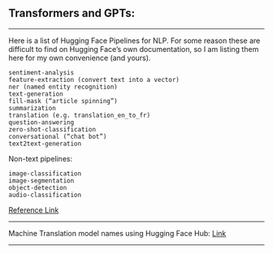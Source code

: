 ## Transformers and GPTs:

<hr>

Here is a list of Hugging Face Pipelines for NLP. For some reason these are difficult to find on Hugging Face’s own documentation, so I am listing them here for my own convenience (and yours).

    sentiment-analysis
    feature-extraction (convert text into a vector)
    ner (named entity recognition)
    text-generation
    fill-mask (“article spinning”)
    summarization
    translation (e.g. translation_en_to_fr)
    question-answering
    zero-shot-classification
    conversational (“chat bot”)
    text2text-generation

Non-text pipelines:

    image-classification
    image-segmentation
    object-detection
    audio-classification

<a href="https://lazyprogrammer.me/list-of-hugging-face-pipelines-for-nlp/" target="_blank">Reference Link</a>

<hr>

Machine Translation model names using Hugging Face Hub: 
<a href="https://huggingface.co/models?pipeline_tag=translation&sort=downloads" target="_blank">Link</a>

<hr>


